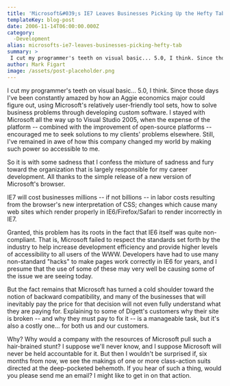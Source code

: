 ```yaml
---
title: 'Microsoft&#039;s IE7 Leaves Businesses Picking Up the Hefty Tab'
templateKey: blog-post
date: 2006-11-14T06:00:00.000Z
category: 
  -Development
alias: microsofts-ie7-leaves-businesses-picking-hefty-tab
summary: > 
 I cut my programmer's teeth on visual basic... 5.0, I think. Since those days I've been constantly amazed by how an Aggie economics major could figure out, using Microsoft's relatively user-friendly tool sets, how to solve business problems through developing custom software.
author: Mark Figart
image: /assets/post-placeholder.png
---
```


I cut my programmer's teeth on visual basic... 5.0, I think. Since those days I've been constantly amazed by how an Aggie economics major could figure out, using Microsoft's relatively user-friendly tool sets, how to solve business problems through developing custom software. I stayed with Microsoft all the way up to Visual Studio 2005, when the expense of the platform -- combined with the improvement of open-source platforms -- encouraged me to seek solutions to my clients' problems elsewhere. Still, I've remained in awe of how this company changed my world by making such power so accessible to me.

So it is with some sadness that I confess the mixture of sadness and fury toward the organization that is largely responsible for my career development. All thanks to the simple release of a new version of Microsoft's browser.

IE7 will cost businesses millions -- if not billions -- in labor costs resulting from the browser's new interpretation of CSS; changes which cause many web sites which render properly in IE6/Firefox/Safari to render incorrectly in IE7.

Granted, this problem has its roots in the fact that IE6 itself was quite non-compliant. That is, Microsoft failed to respect the standards set forth by the industry to help increase development efficiency and provide higher levels of accessibility to all users of the WWW. Developers have had to use many non-standard "hacks" to make pages work correctly in IE6 for years, and I presume that the use of some of these may very well be causing some of the issue we are seeing today.

But the fact remains that Microsoft has turned a cold shoulder toward the notion of backward compatibility, and many of the businesses that will inevitably pay the price for that decision will not even fully understand what they are paying for. Explaining to some of Digett's customers why their site is broken -- and why they must pay to fix it -- is a manageable task, but it's also a costly one... for both us and our customers.

Why? Why would a company with the resources of Microsoft pull such a hair-brained stunt? I suppose we'll never know, and I suppose Microsoft will never be held accountable for it. But then I wouldn't be surprised if, six months from now, we see the makings of one or more class-action suits directed at the deep-pocketed behemoth. If you hear of such a thing, would you please send me an email? I might like to get in on that action.